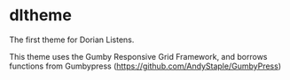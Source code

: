 dltheme
=======

The first theme for Dorian Listens. 

This theme uses the Gumby Responsive Grid Framework, and borrows functions from Gumbypress (https://github.com/AndyStaple/GumbyPress)
